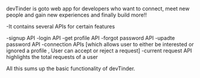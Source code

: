 devTinder is goto web app for developers who want to connect, meet new people and gain new experiences and finally build more!!

-It contains several APIs for certain features

-signup API
-login API
-get profile API
-forgot password API
-upadte password API
-connection APIs [which allows user to either be interested or ignored a profile , User can accept or reject a request]
-current request API highlights the total requests of a user

All this sums up the basic functionality of devTinder.
